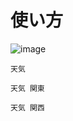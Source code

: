 # 使い方

![image](https://user-images.githubusercontent.com/20591351/92998598-95a70e00-f555-11ea-8163-2b00f508e8db.png)

```
天気
```

```
天気 関東
```

```
天気 関西
```
